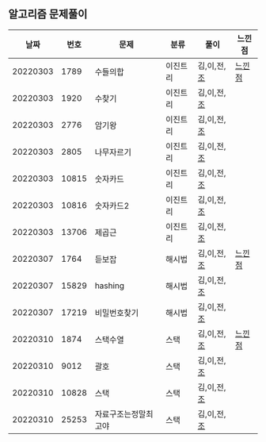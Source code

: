## 알고리즘 문제풀이 

날짜 | 번호 | 문제 | 분류 | 풀이 | 느낀점
--- |--- |--- |--- |--- |--- |
20220303 |  1789 | 수들의합 | 이진트리 | 김,이,전,[조](https://github.com/Python-Algorithm-Study-10th/algorithm-study/blob/main/%EC%A1%B0%EC%9A%B0%EC%84%9D/%EA%B2%80%EC%83%89%EC%95%8C%EA%B3%A0%EB%A6%AC%EC%A6%98/1789_%EC%88%98%EB%93%A4%EC%9D%98%ED%95%A9.py) | [느낀점](https://github.com/Python-Algorithm-Study-10th/algorithm-study/blob/main/%EB%8A%90%EB%82%80%EC%A0%90/20220303.py)
20220303 |  1920 | 수찾기 | 이진트리 | 김,이,전,[조](https://github.com/Python-Algorithm-Study-10th/algorithm-study/blob/main/%EC%A1%B0%EC%9A%B0%EC%84%9D/%EA%B2%80%EC%83%89%EC%95%8C%EA%B3%A0%EB%A6%AC%EC%A6%98/1920_%EC%88%98%EC%B0%BE%EA%B8%B0.py) | 
20220303 |  2776 | 암기왕 | 이진트리 | 김,이,전,[조](https://github.com/Python-Algorithm-Study-10th/algorithm-study/blob/main/%EC%A1%B0%EC%9A%B0%EC%84%9D/%EA%B2%80%EC%83%89%EC%95%8C%EA%B3%A0%EB%A6%AC%EC%A6%98/2776_%EC%95%94%EA%B8%B0%EC%99%95.py) | 
20220303 |  2805 | 나무자르기 | 이진트리 | 김,이,전,[조](https://github.com/Python-Algorithm-Study-10th/algorithm-study/blob/main/%EC%A1%B0%EC%9A%B0%EC%84%9D/%EA%B2%80%EC%83%89%EC%95%8C%EA%B3%A0%EB%A6%AC%EC%A6%98/2805_%EB%82%98%EB%AC%B4%EC%9E%90%EB%A5%B4%EA%B8%B0.py) | 
20220303 |  10815 | 숫자카드 | 이진트리 | 김,이,전,[조](https://github.com/Python-Algorithm-Study-10th/algorithm-study/blob/main/%EC%A1%B0%EC%9A%B0%EC%84%9D/%EA%B2%80%EC%83%89%EC%95%8C%EA%B3%A0%EB%A6%AC%EC%A6%98/10815_%EC%88%AB%EC%9E%90%EC%B9%B4%EB%93%9C.py) | 
20220303 |  10816 | 숫자카드2 | 이진트리 | 김,이,전,[조](https://github.com/Python-Algorithm-Study-10th/algorithm-study/blob/main/%EC%A1%B0%EC%9A%B0%EC%84%9D/%EA%B2%80%EC%83%89%EC%95%8C%EA%B3%A0%EB%A6%AC%EC%A6%98/10816_%EC%88%AB%EC%9E%90%EC%B9%B4%EB%93%9C2.py) | 
20220303 |  13706 | 제곱근 | 이진트리 | 김,이,전,[조](https://github.com/Python-Algorithm-Study-10th/algorithm-study/blob/main/%EC%A1%B0%EC%9A%B0%EC%84%9D/%EA%B2%80%EC%83%89%EC%95%8C%EA%B3%A0%EB%A6%AC%EC%A6%98/13706_%EC%A0%9C%EA%B3%B1%EA%B7%BC.py) | 
20220307 |  1764 | 듣보잡 | 해시법 | 김,이,전,[조](https://github.com/Python-Algorithm-Study-10th/algorithm-study/blob/main/%EC%A1%B0%EC%9A%B0%EC%84%9D/%EA%B2%80%EC%83%89%EC%95%8C%EA%B3%A0%EB%A6%AC%EC%A6%98/%ED%95%B4%EC%89%AC%EB%B2%95/1764_%EB%93%A3%EB%B3%B4%EC%9E%A1.PY) | [느낀점](https://github.com/Python-Algorithm-Study-10th/algorithm-study/blob/main/%EB%8A%90%EB%82%80%EC%A0%90/20220307.py)
20220307 |  15829 | hashing | 해시법 | 김,이,전,[조](https://github.com/Python-Algorithm-Study-10th/algorithm-study/blob/main/%EC%A1%B0%EC%9A%B0%EC%84%9D/%EA%B2%80%EC%83%89%EC%95%8C%EA%B3%A0%EB%A6%AC%EC%A6%98/%ED%95%B4%EC%89%AC%EB%B2%95/15829_hashing.py) |
20220307 |  17219 | 비밀번호찾기 | 해시법 | 김,이,전,[조](https://github.com/Python-Algorithm-Study-10th/algorithm-study/blob/main/%EC%A1%B0%EC%9A%B0%EC%84%9D/%EA%B2%80%EC%83%89%EC%95%8C%EA%B3%A0%EB%A6%AC%EC%A6%98/%ED%95%B4%EC%89%AC%EB%B2%95/17219_%EB%B9%84%EB%B0%80%EB%B2%88%ED%98%B8%EC%B0%BE%EA%B8%B0.py) |
20220310 |  1874 | 스택수열 | 스택 | 김,이,전,[조](https://github.com/Python-Algorithm-Study-10th/algorithm-study/blob/main/%EC%A1%B0%EC%9A%B0%EC%84%9D/%EC%8A%A4%ED%83%9D%EA%B3%BC%ED%81%90/1874_%EC%8A%A4%ED%83%9D%EC%88%98%EC%97%B4.py) | [느낀점](https://github.com/Python-Algorithm-Study-10th/algorithm-study/blob/main/%EB%8A%90%EB%82%80%EC%A0%90/20220310.py)
20220310 |  9012 | 괄호 | 스택 | 김,이,전,[조](https://github.com/Python-Algorithm-Study-10th/algorithm-study/blob/main/%EC%A1%B0%EC%9A%B0%EC%84%9D/%EC%8A%A4%ED%83%9D%EA%B3%BC%ED%81%90/9012_%EA%B4%84%ED%98%B8.py) | 
20220310 |  10828 | 스택 | 스택 | 김,이,전,[조](https://github.com/Python-Algorithm-Study-10th/algorithm-study/blob/main/%EC%A1%B0%EC%9A%B0%EC%84%9D/%EC%8A%A4%ED%83%9D%EA%B3%BC%ED%81%90/10828_%EC%8A%A4%ED%83%9D.py) | 
20220310 |  25253 | 자료구조는정말최고야 | 스택 | 김,이,전,[조](https://github.com/Python-Algorithm-Study-10th/algorithm-study/blob/main/%EC%A1%B0%EC%9A%B0%EC%84%9D/%EC%8A%A4%ED%83%9D%EA%B3%BC%ED%81%90/25253_%EC%9E%90%EB%A3%8C%EA%B5%AC%EC%A1%B0%EB%8A%94%EC%A0%95%EB%A7%90%EC%B5%9C%EA%B3%A0%EC%95%BC.py) | 
